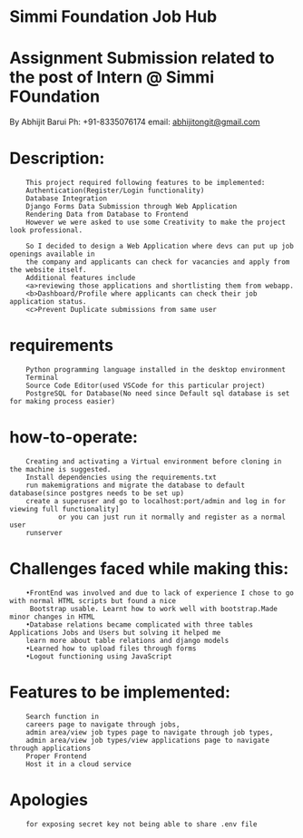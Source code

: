# Simmi Foundation Job Hub
# Assignment Submission related to the post of Intern @ Simmi FOundation
By Abhijit Barui            Ph: +91-8335076174              email: abhijitongit@gmail.com

# Description:
        This project required following features to be implemented:
        Authentication(Register/Login functionality)
        Database Integration
        Django Forms Data Submission through Web Application
        Rendering Data from Database to Frontend        
        However we were asked to use some Creativity to make the project look professional.

        So I decided to design a Web Application where devs can put up job openings available in
        the company and applicants can check for vacancies and apply from the website itself.
        Additional features include 
        <a>reviewing those applications and shortlisting them from webapp.
        <b>Dashboard/Profile where applicants can check their job application status.
        <c>Prevent Duplicate submissions from same user

# requirements
        Python programming language installed in the desktop environment
        Terminal
        Source Code Editor(used VSCode for this particular project)
        PostgreSQL for Database(No need since Default sql database is set for making process easier)

# how-to-operate:
        Creating and activating a Virtual environment before cloning in the machine is suggested.
        Install dependencies using the requirements.txt
        run makemigrations and migrate the database to default database(since postgres needs to be set up)
        create a superuser and go to localhost:port/admin and log in for viewing full functionality]
                or you can just run it normally and register as a normal user
        runserver

# Challenges faced while making this:
        •FrontEnd was involved and due to lack of experience I chose to go with normal HTML scripts but found a nice
         Bootstrap usable. Learnt how to work well with bootstrap.Made minor changes in HTML 
        •Database relations became complicated with three tables Applications Jobs and Users but solving it helped me
        learn more about table relations and django models
        •Learned how to upload files through forms
        •Logout functioning using JavaScript

# Features to be implemented:
        Search function in 
        careers page to navigate through jobs, 
        admin area/view job types page to navigate through job types, 
        admin area/view job types/view applications page to navigate through applications
        Proper Frontend
        Host it in a cloud service

# Apologies
        for exposing secret key not being able to share .env file